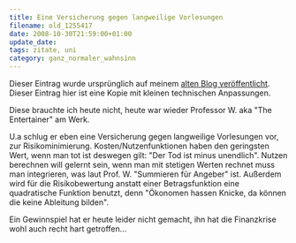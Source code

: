 ```yaml
---
title: Eine Versicherung gegen langweilige Vorlesungen
filename: old_1255417
date: 2008-10-30T21:59:00+01:00
update_date:
tags: zitate, uni
category: ganz_normaler_wahnsinn
---
```

Dieser Eintrag wurde ursprünglich auf meinem [alten Blog veröffentlicht](https://stu.blogger.de/stories/1255417/). Dieser Eintrag hier ist eine Kopie mit kleinen technischen Anpassungen.

Diese brauchte ich heute nicht, heute war wieder Professor W. aka "The Entertainer" am Werk.

U.a schlug er eben eine Versicherung gegen langweilige Vorlesungen vor, zur Risikominimierung. Kosten/Nutzenfunktionen haben den geringsten Wert, wenn man tot ist deswegen gilt: "Der Tod ist minus unendlich". Nutzen berechnen will gelernt sein, wenn man mit stetigen Werten rechnet muss man integrieren, was laut Prof. W. "Summieren für Angeber" ist. Außerdem wird für die Risikobewertung anstatt einer Betragsfunktion eine quadratische Funktion benutzt, denn "Ökonomen hassen Knicke, da können die keine Ableitung bilden".

Ein Gewinnspiel hat er heute leider nicht gemacht, ihn hat die Finanzkrise wohl auch recht hart getroffen…
